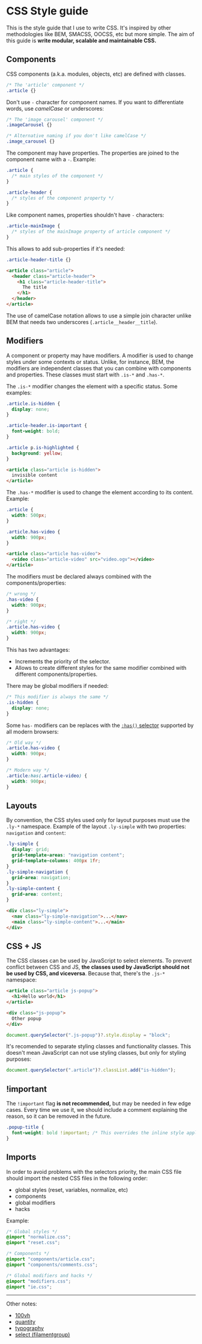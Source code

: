 # CSS Style guide

This is the style guide that I use to write CSS. It's inspired by other
methodologies like BEM, SMACSS, OOCSS, etc but more simple. The aim of this
guide is **write modular, scalable and maintainable CSS.**

## Components

CSS components (a.k.a. modules, objects, etc) are defined with classes.

```css
/* The 'article' component */
.article {}
```

Don't use `-` character for component names. If you want to differentiate words,
use _camelCase_ or underscores:

```css
/* The 'image carousel' component */
.imageCarousel {}

/* Alternative naming if you don't like camelCase */
.image_carousel {}
```

The component may have properties. The properties are joined to the component
name with a `-`. Example:

```css
.article {
  /* main styles of the component */
}

.article-header {
  /* styles of the component property */
}
```

Like component names, properties shouldn't have `-` characters:

```css
.article-mainImage {
  /* styles of the mainImage property of article component */
}
```

This allows to add sub-properties if it's needed:

```css
.article-header-title {}
```

```html
<article class="article">
  <header class="article-header">
    <h1 class="article-header-title">
      The title
    </h1>
  </header>
</article>
```

The use of camelCase notation allows to use a simple join character unlike BEM
that needs two underscores (`.article__header__title`).

## Modifiers

A component or property may have modifiers. A modifier is used to change styles
under some contexts or status. Unlike, for instance, BEM, the modifiers are
independent classes that you can combine with components and properties. These
classes must start with `.is-*` and `.has-*`.

The `.is-*` modifier changes the element with a specific status. Some examples:

```css
.article.is-hidden {
  display: none;
}

.article-header.is-important {
  font-weight: bold;
}

.article p.is-highlighted {
  background: yellow;
}
```

```html
<article class="article is-hidden">
  invisible content
</article>
```

The `.has-*` modifier is used to change the element according to its content.
Example:

```css
.article {
  width: 500px;
}

.article.has-video {
  width: 900px;
}
```

```html
<article class="article has-video">
  <video class="article-video" src="video.ogv"></video>
</article>
```

The modifiers must be declared always combined with the components/properties:

```css
/* wrong */
.has-video {
  width: 900px;
}

/* right */
.article.has-video {
  width: 900px;
}
```

This has two advantages:

- Increments the priority of the selector.
- Allows to create different styles for the same modifier combined with
  different components/properties.

There may be global modifiers if needed:

```css
/* This modifier is always the same */
.is-hidden {
  display: none;
}
```

Some `has-` modifiers can be replaces with the
[`:has()` selector](https://developer.mozilla.org/en-US/docs/Web/CSS/:has)
supported by all modern browsers:

```css
/* Old way */
.article.has-video {
  width: 900px;
}

/* Modern way */
.article:has(.article-video) {
  width: 900px;
}
```

## Layouts

By convention, the CSS styles used only for layout purposes must use the `.ly-*`
namespace. Example of the layout `.ly-simple` with two properties: `navigation`
and `content`:

```css
.ly-simple {
  display: grid;
  grid-template-areas: "navigation content";
  grid-template-columns: 400px 1fr;
}
.ly-simple-navigation {
  grid-area: navigation;
}
.ly-simple-content {
  grid-area: content;
}
```

```html
<div class="ly-simple">
  <nav class="ly-simple-navigation">...</nav>
  <main class="ly-simple-content">...</main>
</div>
```

## CSS + JS

The CSS classes can be used by JavaScript to select elements. To prevent
conflict between CSS and JS, **the classes used by JavaScript should not be used
by CSS, and viceversa**. Because that, there's the `.js-*` namespace:

```html
<article class="article js-popup">
  <h1>Hello world</h1>
</article>

<div class="js-popup">
  Other popup
</div>
```

```js
document.querySelector(".js-popup")?.style.display = "block";
```

It's recomended to separate styling classes and functionality classes. This
doesn't mean JavaScript can not use styling classes, but only for styling
purposes:

```js
document.querySelector(".article")?.classList.add("is-hidden");
```

## !important

The `!important` flag **is not recommended,** but may be needed in few edge
cases. Every time we use it, we should include a comment explaining the reason,
so it can be removed in the future.

```css
.popup-title {
  font-weight: bold !important; /* This overrides the inline style applied by the plugin popup */
}
```

## Imports

In order to avoid problems with the selectors priority, the main CSS file should
import the nested CSS files in the following order:

- global styles (reset, variables, normalize, etc)
- components
- global modifiers
- hacks

Example:

```css
/* Global styles */
@import "normalize.css";
@import "reset.css";

/* Components */
@import "components/article.css";
@import "components/comments.css";

/* Global modifiers and hacks */
@import "modifiers.css";
@import "ie.css";
```

---

Other notes:

- [100vh](cases/100vh)
- [quantity](cases/quantity)
- [typography](cases/typography)
- [select (filamentgroup)](https://github.com/filamentgroup/select-css)
